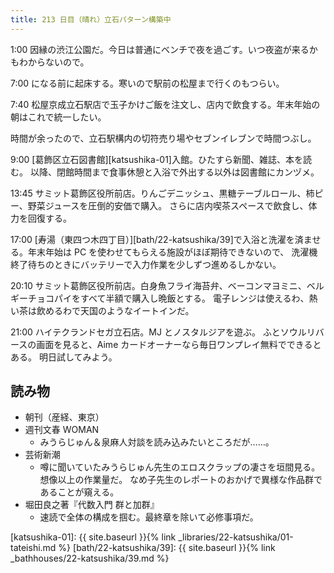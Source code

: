 ```yaml
---
title: 213 日目（晴れ）立石パターン構築中
---
```


1:00 因縁の渋江公園だ。今日は普通にベンチで夜を過ごす。いつ夜盗が来るかもわからないので。

7:00 になる前に起床する。寒いので駅前の松屋まで行くのもつらい。

7:40 松屋京成立石駅店で玉子かけご飯を注文し、店内で飲食する。年末年始の朝はこれで統一したい。

時間が余ったので、立石駅構内の切符売り場やセブンイレブンで時間つぶし。

9:00 [葛飾区立石図書館][katsushika-01]入館。ひたすら新聞、雑誌、本を読む。
以降、閉館時間まで食事休憩と入浴で外出する以外は図書館にカンヅメ。

13:45 サミット葛飾区役所前店。りんごデニッシュ、黒糖テーブルロール、柿ピー、野菜ジュースを圧倒的安価で購入。
さらに店内喫茶スペースで飲食し、体力を回復する。

17:00 [寿湯（東四つ木四丁目）][bath/22-katsushika/39]で入浴と洗濯を済ませる。年末年始は PC を使わせてもらえる施設がほぼ期待できないので、
洗濯機終了待ちのときにバッテリーで入力作業を少しずつ進めるしかない。

20:10 サミット葛飾区役所前店。白身魚フライ海苔弁、ベーコンマヨミニ、ベルギーチョコパイをすべて半額で購入し晩飯とする。
電子レンジは使えるわ、熱い茶は飲めるわで天国のようなイートインだ。

21:00 ハイテクランドセガ立石店。MJ とノスタルジアを遊ぶ。
ふとソウルリバースの画面を見ると、Aime カードオーナーなら毎日ワンプレイ無料でできるとある。
明日試してみよう。

## 読み物

* 朝刊（産経、東京）
* 週刊文春 WOMAN
  * みうらじゅん＆泉麻人対談を読み込みたいところだが……。
* 芸術新潮
  * 噂に聞いていたみうらじゅん先生のエロスクラップの凄さを垣間見る。想像以上の作業量だ。
    なめ子先生のレポートのおかげで異様な作品群であることが窺える。
* 堀田良之著『代数入門 群と加群』
  * 速読で全体の構成を掴む。最終章を除いて必修事項だ。

[katsushika-01]: {{ site.baseurl }}{% link _libraries/22-katsushika/01-tateishi.md %}
[bath/22-katsushika/39]: {{ site.baseurl }}{% link _bathhouses/22-katsushika/39.md %}
